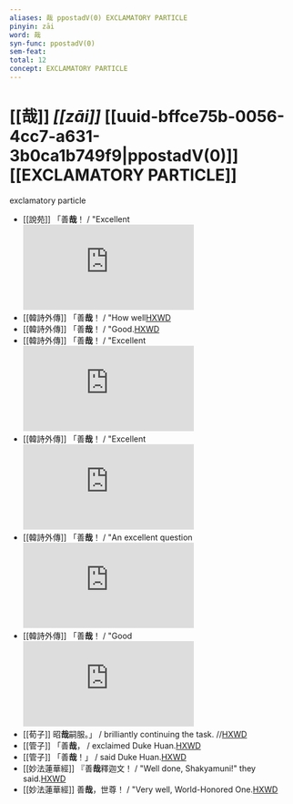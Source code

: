 ```yaml
---
aliases: 哉 ppostadV(0) EXCLAMATORY PARTICLE
pinyin: zāi
word: 哉
syn-func: ppostadV(0)
sem-feat: 
total: 12
concept: EXCLAMATORY PARTICLE 
---
```

# [[哉]] *[[zāi]]*  [[uuid-bffce75b-0056-4cc7-a631-3b0ca1b749f9|ppostadV(0)]] [[EXCLAMATORY PARTICLE]]
exclamatory particle
 - [[說苑]] 「善**哉**！ / "Excellent![HXWD](https://hxwd.org/textview.html?location=CH1a0907_CHANT_001-5a.33)
 - [[韓詩外傳]] 「善**哉**！ / "How well[HXWD](https://hxwd.org/textview.html?location=KR1c0066_tls_002-12a.5)
 - [[韓詩外傳]] 「善**哉**！ / "Good.[HXWD](https://hxwd.org/textview.html?location=KR1c0066_tls_006-25a.20)
 - [[韓詩外傳]] 「善**哉**！ / "Excellent![HXWD](https://hxwd.org/textview.html?location=KR1c0066_tls_006-4a.10)
 - [[韓詩外傳]] 「善**哉**！ / "Excellent![HXWD](https://hxwd.org/textview.html?location=KR1c0066_tls_006-4a.14)
 - [[韓詩外傳]] 「善**哉**！ / "An excellent question![HXWD](https://hxwd.org/textview.html?location=KR1c0066_tls_007-22a.6)
 - [[韓詩外傳]] 「善**哉**！ / "Good![HXWD](https://hxwd.org/textview.html?location=KR1c0066_tls_010-1a.62)
 - [[荀子]] 昭**哉**嗣服。」
                     / brilliantly continuing the task. //[HXWD](https://hxwd.org/textview.html?location=KR3a0002_tls_007-3a.38)
 - [[管子]] 「善**哉**， / exclaimed Duke Huan.[HXWD](https://hxwd.org/textview.html?location=KR3c0001_tls_016-130a.3)
 - [[管子]] 「善**哉**！」 / said Duke Huan.[HXWD](https://hxwd.org/textview.html?location=KR3c0001_tls_021-10a.8)
 - [[妙法蓮華經]] 『善**哉**釋迦文！ / "Well done, Shakyamuni!" they said.[HXWD](https://hxwd.org/textview.html?location=KR6d0001_T_001-0009c.40)
 - [[妙法蓮華經]] 善**哉**，世尊！ / "Very well, World-Honored One.[HXWD](https://hxwd.org/textview.html?location=KR6d0001_T_002-0012b.17)